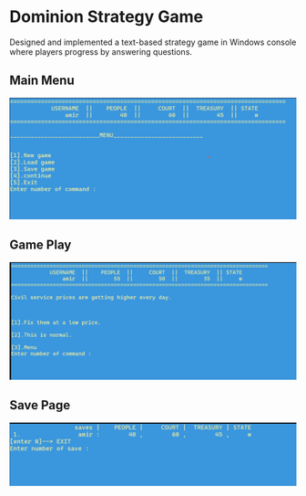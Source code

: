 # Dominion Strategy Game

Designed and implemented a text-based strategy game in Windows console where players progress by answering questions.

## Main Menu

![save page](./docs/main.menu.png)

## Game Play

![save page](./docs/game.play.png)

## Save Page

![save page](./docs/save.page.png)
